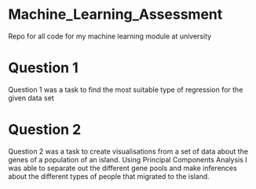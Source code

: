 # Machine_Learning_Assessment
Repo for all code for my machine learning module at university

# Question 1
Question 1 was a task to find the most suitable type of regression for the given data set

# Question 2
Question 2 was a task to create visualisations from a set of data about the genes of a population of an island.
Using Principal Components Analysis I was able to separate out the different gene pools and make
inferences about the different types of people that migrated to the island.
